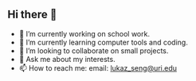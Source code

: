## Hi there 👋

- 🔭 I’m currently working on school work.
- 🌱 I’m currently learning computer tools and coding.
- 👯 I’m looking to collaborate on small projects.
- 💬 Ask me about my interests. 
- 📫 How to reach me: email: lukaz_seng@uri.edu


